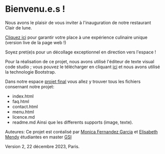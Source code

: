 # Bienvenu.e.s !

Nous avons le plaisir de vous inviter à l'inauguration de notre restaurant Clair de lune. 

[Cliquez ici](https://monicafdez.github.io/infodesign/finalproject/) pour garantir votre place à une expérience culinaire unique (version live de la page web !)

Soyez pret(e)s pour un décollage exceptionnel en direction vers l'espace !

Pour la réalisation de ce projet, nous avons utilisé l'éditeur de texte visual code studio ; vous pouvez le télécharger en cliquant [ici](https://code.visualstudio.com/) et nous avons utilisé la technologie Bootstrap.

Dans notre espace [projet final](https://github.com/monicafdez/infodesign/tree/main/finalproject) vous allez y trouver tous les fichiers consernant notre projet: 
- index.html
- faq.html
- contact.html
- menu.html
- licence.md
- readme.md
Ainsi que les differents supports (image, texte).

Auteures:
Ce projet est coréalisé par [Monica Fernandez Garcia](https://github.com/monicafdez/infodesign/tree/main) et [Elisabeth Mendy](https://github.com/kmendy05/Design-de-l-information) étudiantes en master [GSI](https://www.univ-paris8.fr/-Master-Gestion-Strategique-de-l-Information-650-)

Version 2, 22 décembre 2023, Paris.
